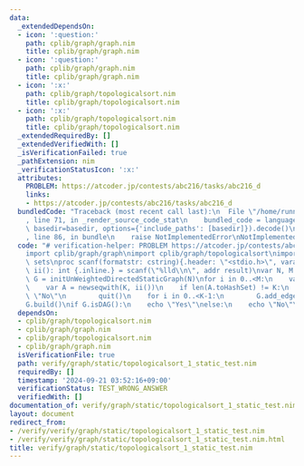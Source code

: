 ```yaml
---
data:
  _extendedDependsOn:
  - icon: ':question:'
    path: cplib/graph/graph.nim
    title: cplib/graph/graph.nim
  - icon: ':question:'
    path: cplib/graph/graph.nim
    title: cplib/graph/graph.nim
  - icon: ':x:'
    path: cplib/graph/topologicalsort.nim
    title: cplib/graph/topologicalsort.nim
  - icon: ':x:'
    path: cplib/graph/topologicalsort.nim
    title: cplib/graph/topologicalsort.nim
  _extendedRequiredBy: []
  _extendedVerifiedWith: []
  _isVerificationFailed: true
  _pathExtension: nim
  _verificationStatusIcon: ':x:'
  attributes:
    PROBLEM: https://atcoder.jp/contests/abc216/tasks/abc216_d
    links:
    - https://atcoder.jp/contests/abc216/tasks/abc216_d
  bundledCode: "Traceback (most recent call last):\n  File \"/home/runner/.local/lib/python3.10/site-packages/onlinejudge_verify/documentation/build.py\"\
    , line 71, in _render_source_code_stat\n    bundled_code = language.bundle(stat.path,\
    \ basedir=basedir, options={'include_paths': [basedir]}).decode()\n  File \"/home/runner/.local/lib/python3.10/site-packages/onlinejudge_verify/languages/nim.py\"\
    , line 86, in bundle\n    raise NotImplementedError\nNotImplementedError\n"
  code: "# verification-helper: PROBLEM https://atcoder.jp/contests/abc216/tasks/abc216_d\n\
    import cplib/graph/graph\nimport cplib/graph/topologicalsort\nimport sequtils,\
    \ sets\nproc scanf(formatstr: cstring){.header: \"<stdio.h>\", varargs.}\nproc\
    \ ii(): int {.inline.} = scanf(\"%lld\\n\", addr result)\nvar N, M = ii()\nvar\
    \ G = initUnWeightedDirectedStaticGraph(N)\nfor i in 0..<M:\n    var K = ii()\n\
    \    var A = newseqwith(K, ii())\n    if len(A.toHashSet) != K:\n        echo\
    \ \"No\"\n        quit()\n    for i in 0..<K-1:\n        G.add_edge(A[i]-1, A[i+1]-1)\n\
    G.build()\nif G.isDAG():\n    echo \"Yes\"\nelse:\n    echo \"No\"\n"
  dependsOn:
  - cplib/graph/topologicalsort.nim
  - cplib/graph/graph.nim
  - cplib/graph/topologicalsort.nim
  - cplib/graph/graph.nim
  isVerificationFile: true
  path: verify/graph/static/topologicalsort_1_static_test.nim
  requiredBy: []
  timestamp: '2024-09-21 03:52:16+09:00'
  verificationStatus: TEST_WRONG_ANSWER
  verifiedWith: []
documentation_of: verify/graph/static/topologicalsort_1_static_test.nim
layout: document
redirect_from:
- /verify/verify/graph/static/topologicalsort_1_static_test.nim
- /verify/verify/graph/static/topologicalsort_1_static_test.nim.html
title: verify/graph/static/topologicalsort_1_static_test.nim
---
```

